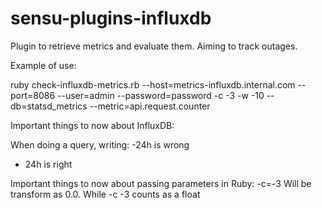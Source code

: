 # sensu-plugins-influxdb
Plugin to retrieve metrics and evaluate them. Aiming to track outages.

Example of use:

ruby check-influxdb-metrics.rb --host=metrics-influxdb.internal.com --port=8086 --user=admin --password=password -c -3 -w -10 --db=statsd_metrics --metric=api.request.counter

Important things to now about InfluxDB:

When doing a query, writing:
-24h is wrong
- 24h is right

Important things to now about passing parameters in Ruby:
-c=-3 Will be transform as 0.0. While -c -3 counts as a float
